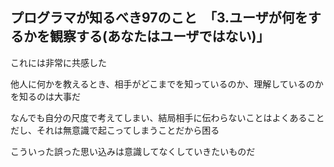 ## プログラマが知るべき97のこと　「3.ユーザが何をするかを観察する(あなたはユーザではない)」
これには非常に共感した

他人に何かを教えるとき、相手がどこまでを知っているのか、理解しているのかを知るのは大事だ

なんでも自分の尺度で考えてしまい、結局相手に伝わらないことはよくあることだし、それは無意識で起こってしまうことだから困る

こういった誤った思い込みは意識してなくしていきたいものだ

